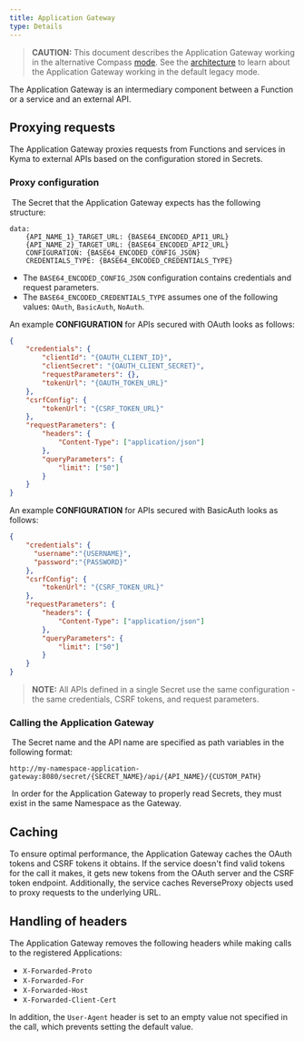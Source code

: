 ```yaml
---
title: Application Gateway
type: Details
---
```


>**CAUTION:** This document describes the Application Gateway working in the alternative Compass [mode](#architecture-application-connector-components-application-operator). See the [architecture](#architecture-application-gateway) to learn about the Application Gateway working in the default legacy mode.

The Application Gateway is an intermediary component between a Function or a service and an external API.

## Proxying requests

The Application Gateway proxies requests from Functions and services in Kyma to external APIs based on the configuration stored in Secrets.
​
### Proxy configuration
​
The Secret that the Application Gateway expects has the following structure:

```
data:
    {API_NAME_1}_TARGET_URL: {BASE64_ENCODED_API1_URL}
    {API_NAME_2}_TARGET_URL: {BASE64_ENCODED_API2_URL}
    CONFIGURATION: {BASE64_ENCODED_CONFIG_JSON}
    CREDENTIALS_TYPE: {BASE64_ENCODED_CREDENTIALS_TYPE}
```

* The `BASE64_ENCODED_CONFIG_JSON` configuration contains credentials and request parameters.
* The `BASE64_ENCODED_CREDENTIALS_TYPE` assumes one of the following values:  `OAuth`, `BasicAuth`, `NoAuth`.
​

An example **CONFIGURATION** for APIs secured with OAuth looks as follows:

```json
{
    "credentials": {
        "clientId": "{OAUTH_CLIENT_ID}",
        "clientSecret": "{OAUTH_CLIENT_SECRET}",
        "requestParameters": {},
        "tokenUrl": "{OAUTH_TOKEN_URL}"
    },
    "csrfConfig": {
        "tokenUrl": "{CSRF_TOKEN_URL}"
    },
    "requestParameters": {
        "headers": {
            "Content-Type": ["application/json"]
        },
        "queryParameters": {
            "limit": ["50"]
        }
    }
}
```

An example **CONFIGURATION** for APIs secured with BasicAuth looks as follows:

```json
{
    "credentials": {
      "username":"{USERNAME}",
      "password":"{PASSWORD}"
    },
    "csrfConfig": {
        "tokenUrl": "{CSRF_TOKEN_URL}"
    },
    "requestParameters": {
        "headers": {
            "Content-Type": ["application/json"]
        },
        "queryParameters": {
            "limit": ["50"]
        }
    }
}
```

> **NOTE:** All APIs defined in a single Secret use the same configuration - the same credentials, CSRF tokens, and request parameters.


### Calling the Application Gateway
​
The Secret name and the API name are specified as path variables in the following format:

```
http://my-namespace-application-gateway:8080/secret/{SECRET_NAME}/api/{API_NAME}/{CUSTOM_PATH}
```
​
In order for the Application Gateway to properly read Secrets, they must exist in the same Namespace as the Gateway.

## Caching

To ensure optimal performance, the Application Gateway caches the OAuth tokens and CSRF tokens it obtains. If the service doesn't find valid tokens for the call it makes, it gets new tokens from the OAuth server and the CSRF token endpoint.
Additionally, the service caches ReverseProxy objects used to proxy requests to the underlying URL.

## Handling of headers

The Application Gateway removes the following headers while making calls to the registered Applications:

- `X-Forwarded-Proto`
- `X-Forwarded-For`
- `X-Forwarded-Host`
- `X-Forwarded-Client-Cert`

In addition, the `User-Agent` header is set to an empty value not specified in the call, which prevents setting the default value.
